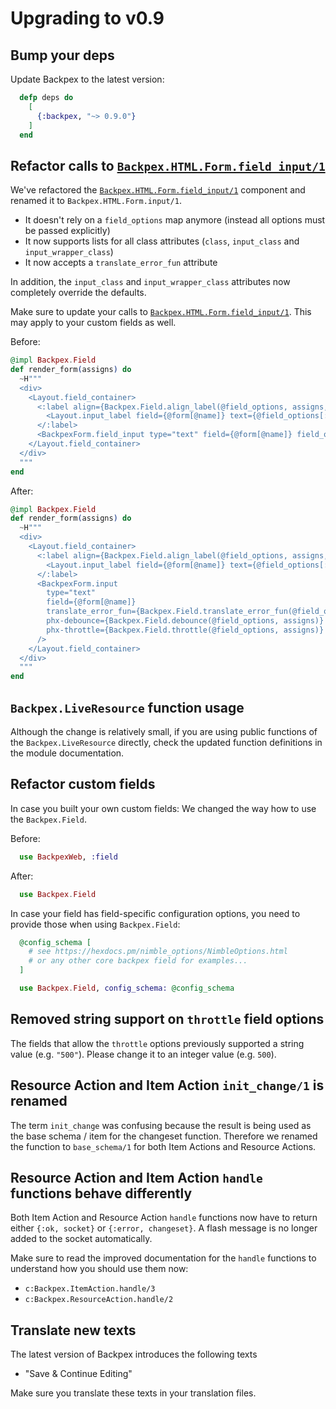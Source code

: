 # Upgrading to v0.9

## Bump your deps

Update Backpex to the latest version:

```elixir
  defp deps do
    [
      {:backpex, "~> 0.9.0"}
    ]
  end
```

## Refactor calls to [`Backpex.HTML.Form.field_input/1`]()

We've refactored the [`Backpex.HTML.Form.field_input/1`]() component and renamed it to `Backpex.HTML.Form.input/1`.

- It doesn't rely on a `field_options` map anymore (instead all options must be passed explicitly)
- It now supports lists for all class attributes (`class`, `input_class` and `input_wrapper_class`)
- It now accepts a `translate_error_fun` attribute

In addition, the `input_class` and `input_wrapper_class` attributes now completely override the defaults.

Make sure to update your calls to [`Backpex.HTML.Form.field_input/1`](). This may apply to your custom fields as well.

Before:

```elixir
@impl Backpex.Field
def render_form(assigns) do
  ~H"""
  <div>
    <Layout.field_container>
      <:label align={Backpex.Field.align_label(@field_options, assigns, :center)}>
        <Layout.input_label field={@form[@name]} text={@field_options[:label]} />
      </:label>
      <BackpexForm.field_input type="text" field={@form[@name]} field_options={@field_options} />
    </Layout.field_container>
  </div>
  """
end
```

After:

```elixir
@impl Backpex.Field
def render_form(assigns) do
  ~H"""
  <div>
    <Layout.field_container>
      <:label align={Backpex.Field.align_label(@field_options, assigns, :center)}>
        <Layout.input_label field={@form[@name]} text={@field_options[:label]} />
      </:label>
      <BackpexForm.input
        type="text"
        field={@form[@name]}
        translate_error_fun={Backpex.Field.translate_error_fun(@field_options, assigns)}
        phx-debounce={Backpex.Field.debounce(@field_options, assigns)}
        phx-throttle={Backpex.Field.throttle(@field_options, assigns)}
      />
    </Layout.field_container>
  </div>
  """
end
```

## `Backpex.LiveResource` function usage

Although the change is relatively small, if you are using public functions of the `Backpex.LiveResource` directly,
check the updated function definitions in the module documentation.

## Refactor custom fields

In case you built your own custom fields: We changed the way how to use the `Backpex.Field`.

Before:

```elixir
  use BackpexWeb, :field
```

After:

```elixir
  use Backpex.Field
```

In case your field has field-specific configuration options, you need to provide those when using `Backpex.Field`:

```elixir
  @config_schema [
    # see https://hexdocs.pm/nimble_options/NimbleOptions.html
    # or any other core backpex field for examples...
  ]

  use Backpex.Field, config_schema: @config_schema
```

## Removed string support on `throttle` field options

The fields that allow the `throttle` options previously supported a string value (e.g. `"500"`).
Please change it to an integer value (e.g. `500`).

## Resource Action and Item Action `init_change/1` is renamed

The term `init_change` was confusing because the result is being used as the base schema / item for the changeset function. Therefore we renamed the function to `base_schema/1` for both Item Actions and Resource Actions.

## Resource Action and Item Action `handle` functions behave differently

Both Item Action and Resource Action `handle` functions now have to return either `{:ok, socket}` or `{:error, changeset}`. A flash message is no longer added to the socket automatically.

Make sure to read the improved documentation for the `handle` functions to understand how you should use them now:

- `c:Backpex.ItemAction.handle/3`
- `c:Backpex.ResourceAction.handle/2`

## Translate new texts

The latest version of Backpex introduces the following texts

- "Save & Continue Editing"

Make sure you translate these texts in your translation files.
